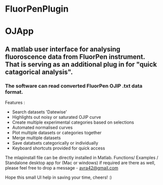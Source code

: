 # FluorPenPlugin
# OJApp
## A matlab user interface for analysing fluoroscence data from FluorPen instrument. That is serving as an additional plug in for "quick catagorical analysis". 

### The software can read converted FluorPen OJIP .txt data format.

Features :
- Search datasets 'Datewise'
- Highlights out noisy or saturated OJIP curve
- Create multiple experimental categories based on selections
- Automated normalised curves 
- Plot multiple datasets or categories together 
- Merge multiple datasets 
- Save datatsets categorically or individually
- Keyboard shortcuts provided for quick access

The mlapinstall file can be directly installed in Matlab. 
Functions/ Examples / Standalone desktop app for (Mac or windows) if required are there as well, please feel free to drop a message - avra42@gmail.com

Hope this small UI help in saving your time, cheers! :)